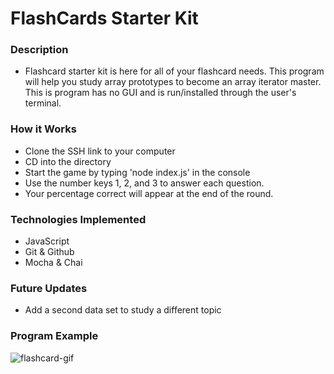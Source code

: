 # FlashCards Starter Kit

### Description
- Flashcard starter kit is here for all of your flashcard needs. This program will help you study array prototypes to become an array iterator master.
This is program has no GUI and is run/installed through the user's terminal.  


### How it Works
- Clone the SSH link to your computer
- CD into the directory
- Start the game by typing 'node index.js' in the console
- Use the number keys 1, 2, and 3 to answer each question.
- Your percentage correct will appear at the end of the round.

### Technologies Implemented
- JavaScript
- Git & Github
- Mocha & Chai

### Future Updates
- Add a second data set to study a different topic

### Program Example
![flashcard-gif](https://user-images.githubusercontent.com/73731359/118185339-a9af5200-b3f9-11eb-9d3b-f9c52ed35b68.gif)
